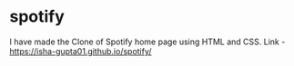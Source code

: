 # spotify
I have made the Clone of Spotify home page using HTML and CSS. 
Link - https://isha-gupta01.github.io/spotify/
